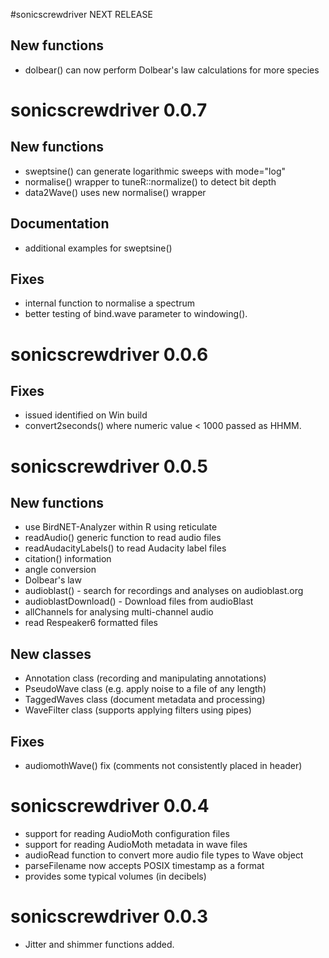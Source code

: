 #sonicscrewdriver NEXT RELEASE

## New functions
- dolbear() can now perform Dolbear's law calculations for more species

# sonicscrewdriver 0.0.7

## New functions
- sweptsine() can generate logarithmic sweeps with mode="log"
- normalise() wrapper to tuneR::normalize() to detect bit depth
- data2Wave() uses new normalise() wrapper

## Documentation
- additional examples for sweptsine()

## Fixes
- internal function to normalise a spectrum
- better testing of bind.wave parameter to windowing().


# sonicscrewdriver 0.0.6

## Fixes
- issued identified on Win build
- convert2seconds() where numeric value < 1000 passed as HHMM.


# sonicscrewdriver 0.0.5

## New functions
- use BirdNET-Analyzer within R using reticulate
- readAudio() generic function to read audio files
- readAudacityLabels() to read Audacity label files
- citation() information
- angle conversion
- Dolbear's law
- audioblast() - search for recordings and analyses on audioblast.org
- audioblastDownload() - Download files from audioBlast
- allChannels for analysing multi-channel audio
- read Respeaker6 formatted files

## New classes
- Annotation class (recording and manipulating annotations)
- PseudoWave class (e.g. apply noise to a file of any length)
- TaggedWaves class (document metadata and processing)
- WaveFilter class (supports applying filters using pipes)

## Fixes
- audiomothWave() fix (comments not consistently placed in header)


# sonicscrewdriver 0.0.4

- support for reading AudioMoth configuration files
- support for reading AudioMoth metadata in wave files
- audioRead function to convert more audio file types to Wave object
- parseFilename now accepts POSIX timestamp as a format
- provides some typical volumes (in decibels)

# sonicscrewdriver 0.0.3

- Jitter and shimmer functions added.
